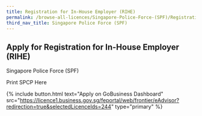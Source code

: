 ```yaml
---
title: Registration for In-House Employer (RIHE)
permalink: /browse-all-licences/Singapore-Police-Force-(SPF)/Registration-for-In-House-Employer-(RIHE)
third_nav_title: Singapore Police Force (SPF)
---
```


## Apply for Registration for In-House Employer (RIHE)

Singapore Police Force (SPF)

Print SPCP Here

{% include button.html text="Apply on GoBusiness Dashboard" src="https://licence1.business.gov.sg/feportal/web/frontier/eAdvisor?redirection=true&selectedLicenceIds=244" type="primary" %}
